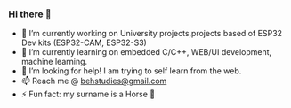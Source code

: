 ### Hi there 👋

<!--
**behxx/behxx** is a ✨ _special_ ✨ repository because its `README.md` (this file) appears on your GitHub profile.

Here are some ideas to get you started:
-->

- 🔭 I’m currently working on University projects,projects based of ESP32 Dev kits (ESP32-CAM, ESP32-S3)
- 🌱 I’m currently learning on embedded C/C++, WEB/UI development, machine learning.
- 🤔 I’m looking for help! I am trying to self learn from the web. 
- 📫 Reach me @ behstudies@gmail.com 
- ⚡ Fun fact: my surname is a Horse 🐴
